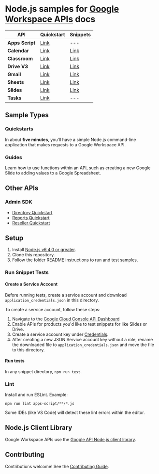 # Node.js samples for [Google Workspace APIs](https://developers.google.com/workspace/) docs

API| Quickstart| Snippets
---| ---| ---
**Apps&nbsp;Script**| [Link](https://developers.google.com/apps-script/api/quickstart/nodejs)| ---
**Calendar**| [Link](https://developers.google.com/google-apps/calendar/quickstart/nodejs)| [Link](https://developers.google.com/calendar/overview)
**Classroom**| [Link](https://developers.google.com/classroom/quickstart/nodejs)| [Link](https://developers.google.com/classroom/guides/get-started)
**Drive V3**| [Link](https://developers.google.com/drive/v3/web/quickstart/nodejs)| [Link](https://developers.google.com/drive/v3/web/about-sdk)
**Gmail**| [Link](https://developers.google.com/gmail/api/quickstart/nodejs)| [Link](https://developers.google.com/gmail/api/guides/)
**Sheets**| [Link](https://developers.google.com/sheets/api/quickstart/nodejs)| [Link](https://developers.google.com/sheets/api/guides/concepts)
**Slides**| [Link](https://developers.google.com/slides/quickstart/nodejs)| [Link](https://developers.google.com/slides/how-tos/overview)
**Tasks**| [Link](https://developers.google.com/tasks/quickstart/nodejs)| ---

## Sample Types

### Quickstarts

In about **five minutes**, you'll have a simple Node.js command-line application that makes requests to a Google Workspace API.

### Guides

Learn how to use functions within an API, such as creating a new Google Slide to adding values to a Google Spreadsheet.

## Other APIs

### Admin SDK

- [Directory Quickstart](https://developers.google.com/admin-sdk/directory/v1/quickstart/nodejs)
- [Reports Quickstart](https://developers.google.com/admin-sdk/reports/v1/quickstart/nodejs)
- [Reseller Quickstart](https://developers.google.com/admin-sdk/reseller/v1/quickstart/nodejs)

## Setup

1. Install [Node.js v6.4.0 or greater](https://nodejs.org).
1. Clone this repository.
1. Follow the folder README instructions to run and test samples.

### Run Snippet Tests

#### Create a Service Account

Before running tests, create a service account and download `application_credentials.json` in this directory.

To create a service account, follow these steps:

1. Navigate to the [Google Cloud Console API Dashboard](https://console.cloud.google.com/apis/dashboard)
1. Enable APIs for products you'd like to test snippets for like Slides or Drive.
1. Create a service account key under [Credentials](https://console.cloud.google.com/apis/credentials).
1. After creating a new JSON Service account key without a role, rename the downloaded file to `application_credentials.json` and move the file to this directory.

#### Run tests

In any snippet directory, `npm run test`.

### Lint

Install and run ESLint. Example:

```shell
npm run lint apps-script/**/*.js
```

Some IDEs (like VS Code) will detect these lint errors within the editor.

## Node.js Client Library

Google Workspace APIs use the [Google API Node.js client library](https://github.com/google/google-api-nodejs-client).

## Contributing

Contributions welcome! See the [Contributing Guide](CONTRIBUTING.md).
